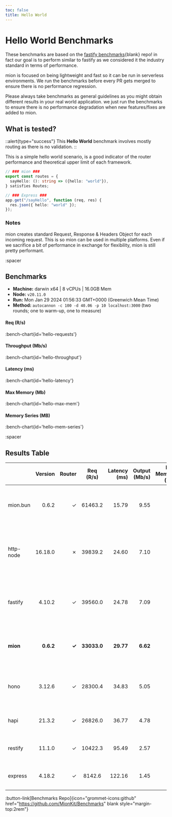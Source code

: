 ```yaml
---
toc: false
title: Hello World
---
```


# Hello World Benchmarks

These benchmarks are based on the [fastify benchmarks](https://github.com/fastify/benchmarks){blank} repo! in fact our goal is to perform similar to fastify as we considered it the industry standard in terms of performance.

mion is focused on being lightweight and fast so it can be run in serverless environments. We run the benchmarks before every PR gets merged to ensure there is no performance regression.

Please always take benchmarks as general guidelines as you might obtain different results in your real world application. we just run the benchmarks to ensure there is no performance degradation when new features/fixes are added to mion.


## What is tested?

::alert{type="success"}
This **Hello World** benchmark involves mostly routing as there is no validation.
::

This is a simple hello world scenario, is a good indicator of the router performance and theoretical upper limit of each framework.

```ts
// ### mion ###
export const routes = {
  sayHello: (): string => ({hello: "world"}),
} satisfies Routes;

// ### Express ###
app.get("/sayHello", function (req, res) {
  res.json({ hello: "world" });
});
```

### Notes


mion creates standard Request, Response & Headers Object for each incoming request. This is so mion can be used in multiple platforms. Even if we sacrifice a bit of performance in exchange for flexibility, mion is still pretty performant.  

:spacer

## Benchmarks

* __Machine:__ darwin x64 | 8 vCPUs | 16.0GB Mem
* __Node:__ `v20.11.0`
* __Run:__ Mon Jan 29 2024 01:56:33 GMT+0000 (Greenwich Mean Time)
* __Method:__ `autocannon -c 100 -d 40.06 -p 10 localhost:3000` (two rounds; one to warm-up, one to measure)

#### Req (R/s) 

:bench-chart{id='hello-requests'}

#### Throughput (Mb/s) 

:bench-chart{id='hello-throughput'}

#### Latency (ms) 

:bench-chart{id='hello-latency'}

#### Max Memory (Mb) 

:bench-chart{id='hello-max-mem'}

#### Memory Series (MB) 

:bench-chart{id='hello-mem-series'}

:spacer

## Results Table

|           | Version   | Router | Req (R/s)   | Latency (ms) | Output (Mb/s) | Max Memory (Mb) | Max Cpu (%) | Validation | Description                                                                         |
| :--       | --:       | --:    | :-:         | --:          | --:           | --:             | --:         | :-:        | :--                                                                                 |
| mion.bun  | 0.6.2     | ✓      | 61463.2     | 15.79        | 9.55          | 83              | 106         | ✓          | mion using bun, automatic validation and serialization                              |
| http-node | 16.18.0   | ✗      | 39839.2     | 24.60        | 7.10          | 80              | 125         | ✗          | bare node http server, should be the theoretical upper limit in node.js performance |
| fastify   | 4.10.2    | ✓      | 39560.0     | 24.78        | 7.09          | 86              | 121         | -          | Validation using schemas and ajv. schemas are generated manually                    |
| **mion**  | **0.6.2** | **✓**  | **33033.0** | **29.77**    | **6.62**      | **90**          | **128**     | **✓**      | **Automatic validation and serialization out of the box**                           |
| hono      | 3.12.6    | ✓      | 28300.4     | 34.83        | 5.05          | 96              | 123         | ✗          | hono node server, manual validation or third party tools                            |
| hapi      | 21.3.2    | ✓      | 26826.0     | 36.77        | 4.78          | 116             | 129         | ✗          | validation using joi or third party tools                                           |
| restify   | 11.1.0    | ✓      | 10422.3     | 95.49        | 2.57          | 161             | 143         | ✗          | manual validation or third party tools                                              |
| express   | 4.18.2    | ✓      | 8142.6      | 122.16       | 1.45          | 113             | 125         | ✗          | manual validation or third party tools                                              |

:button-link[Benchmarks Repo]{icon="grommet-icons:github" href="https://github.com/MionKit/Benchmarks" blank style="margin-top:2rem"}
